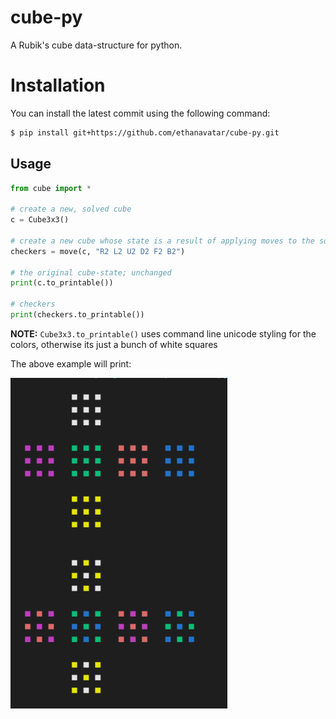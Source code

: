 # cube-py

A Rubik's cube data-structure for python.

# Installation

You can install the latest commit using the following command:
```bash
$ pip install git+https://github.com/ethanavatar/cube-py.git
```

## Usage

```python
from cube import *

# create a new, solved cube
c = Cube3x3()

# create a new cube whose state is a result of applying moves to the solved cube
checkers = move(c, "R2 L2 U2 D2 F2 B2")

# the original cube-state; unchanged
print(c.to_printable())

# checkers
print(checkers.to_printable())
```

**NOTE:** `Cube3x3.to_printable()` uses command line unicode styling for the colors, otherwise its just a bunch of white squares

The above example will print:

![](/static/demo_output.png)